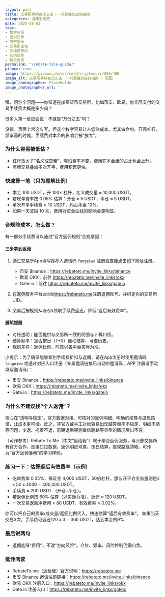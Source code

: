 ```yaml
---
layout: post
title: 交易所手续费怎么省：一听就懂的返佣指南
categories: 返佣手续费
date: 2025-08-01
tags:
- 数字货币
- 虚拟货币
- 加密货币
- 交易所返佣
- 手续费折扣
- 合约交易
- 新手教学
permalink: "/rebate-talk-guide/"
pinned: true
image: https://picsum.photos/seed/cryptocurr/800/400
image_alt: 交易所手续费怎么省：一听就懂的返佣指南 - 配图
image_photographer: Placeholder
image_photographer_url: ''
---
```

嘿，问你个问题——你知道在加密货币交易所，比如币安、欧易，你实际支付的交易手续费大概是多少吗？

很多人第一反应会说：不就是“万分之五”吗？

没错，页面上常这么写。但这个数字容易让人低估成本。尤其做合约、开高杠杆、频率高的时候，手续费对本金的影响会被“放大”。


### 为什么容易被低估？
- 杠杆放大了“名义成交量”，哪怕费率不变，费用在本金里的占比也会上升。
- 高频交易叠加多次开平，费用积累更快。

### 快速算一笔（只为理解比例）
- 本金 100 USDT，开 100× 杠杆，名义成交量 ≈ 10,000 USDT。
- 若吃单费率按 0.05% 估算：开仓 ≈ 5 USDT，平仓 ≈ 5 USDT。
- 单次开平手续费 ≈ 10 USDT，约占本金 10%。
- 如果一天波段 10 次，费用对资金曲线的影响会更明显。

### 合规降成本，怎么做？
有一部分手续费可以通过“官方返佣规则”合规拿回：

#### 三步拿到返佣
1) 通过交易所App填写推荐人邀请码 `fangeiwo` 注册或直接点击如下网址注册。
   - 币安 Binance：<https://rebateto.me/invite_links/binance>
   - 欧易 OKX：前往 <https://rebateto.me/invite_links/okx>
   - Gate.io：前往 <https://rebateto.me/invite_links/gateio>

2) 在返佣服务平台`返给我`<https://rebateto.me>注册返佣账号，并绑定你的交易所 UID。

3) 交易后按规则从`返给我`领取手续费返还，降低“返后有效费率”。

#### 避坑提醒
- 对账透明：能否提供与交易所一致的明细与计算口径。
- 结算频率：是否按日（T+0）自动结算、可查历史。
- 规则差异：返佣比例、时效以各平台实际为准。

小提示：为了确保能够拿到手续费折扣与返佣，请在App注册时使用邀请码 `fangeiwo` 或通过对应入口注册（专属邀请链接已自动带邀请码；APP 注册请手动填写邀请码）：
- 币安 Binance：<https://rebateto.me/invite_links/binance>
- 欧易 OKX：<https://rebateto.me/invite_links/okx>
- Gate.io：<https://rebateto.me/invite_links/gateio>

### 为什么不建议找“个人返佣”？
核心在“透明与稳定”。官方数据对接、可核对的返佣明细、明确的结算与提现路径，让成本更可控。反之，非官方或手工对账容易出现结算频率不稳定、明细不清等问题，少返、拖着不返，前期返后期删微信跑路等典型的情况层出不穷。

（可作参考）Rebate To Me（中文“返给我”）属于聚合返佣服务，与头部交易所有官方合作，走接口拉数据，返佣明细可查、按日结算，提现路径清晰。可作为“官方返佣落地”的学习样例。

### 练习一下：估算返后有效费率（示例）
- 吃单费率 0.05%，保证金 4,000 USDT，50倍杠杆，那么开平仓交易量则是2 x 50 x 4000 = 400,000 USDT。
- 手续费 ≈ 200 USDT （开仓+平仓）。
- 若返佣比例按 60% 估算（以实际为准），返还 ≈ 120 USDT。
- 一次交易返后净费用 ≈ 80 USDT，有效费率 ≈ 0.02%。


你可以把自己的费率/成交量/返佣比例代入，快速估算“返后有效费率”。
如果当天交易3次，手续费可返还120 x 3 = 360 USDT，达到本金的9%

### 最后说两句
- 返佣能降“费用”，不改“方向风险”。仓位、频率、风险控制仍需自负。

### 延伸阅读
- RebateTo.me（返给我）官方说明：<https://rebateto.me>
 - 币安 Binance 邀请注册链接：<https://rebateto.me/invite_links/binance>
 - 欧易 OKX 注册入口：<https://rebateto.me/invite_links/okx>
 - Gate.io 注册入口：<https://rebateto.me/invite_links/gateio>


